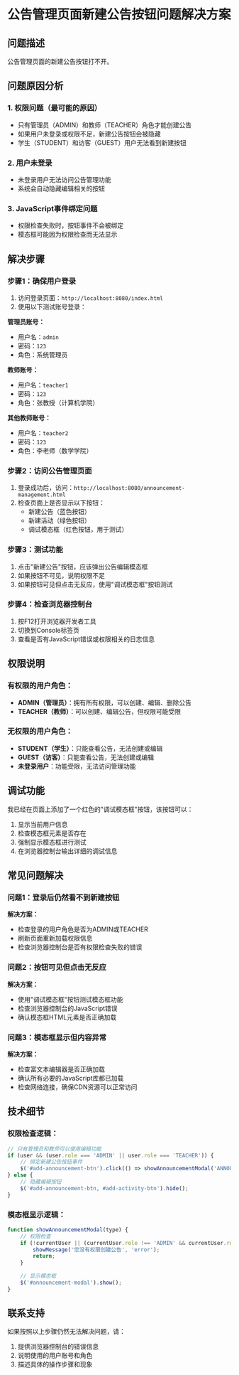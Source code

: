 # 公告管理页面新建公告按钮问题解决方案

## 问题描述
公告管理页面的新建公告按钮打不开。

## 问题原因分析

### 1. 权限问题（最可能的原因）
- 只有管理员（ADMIN）和教师（TEACHER）角色才能创建公告
- 如果用户未登录或权限不足，新建公告按钮会被隐藏
- 学生（STUDENT）和访客（GUEST）用户无法看到新建按钮

### 2. 用户未登录
- 未登录用户无法访问公告管理功能
- 系统会自动隐藏编辑相关的按钮

### 3. JavaScript事件绑定问题
- 权限检查失败时，按钮事件不会被绑定
- 模态框可能因为权限检查而无法显示

## 解决步骤

### 步骤1：确保用户登录
1. 访问登录页面：`http://localhost:8080/index.html`
2. 使用以下测试账号登录：

**管理员账号：**
- 用户名：`admin`
- 密码：`123`
- 角色：系统管理员

**教师账号：**
- 用户名：`teacher1`
- 密码：`123`
- 角色：张教授（计算机学院）

**其他教师账号：**
- 用户名：`teacher2`
- 密码：`123`
- 角色：李老师（数学学院）

### 步骤2：访问公告管理页面
1. 登录成功后，访问：`http://localhost:8080/announcement-management.html`
2. 检查页面上是否显示以下按钮：
   - 新建公告（蓝色按钮）
   - 新建活动（绿色按钮）
   - 调试模态框（红色按钮，用于测试）

### 步骤3：测试功能
1. 点击"新建公告"按钮，应该弹出公告编辑模态框
2. 如果按钮不可见，说明权限不足
3. 如果按钮可见但点击无反应，使用"调试模态框"按钮测试

### 步骤4：检查浏览器控制台
1. 按F12打开浏览器开发者工具
2. 切换到Console标签页
3. 查看是否有JavaScript错误或权限相关的日志信息

## 权限说明

### 有权限的用户角色：
- **ADMIN（管理员）**：拥有所有权限，可以创建、编辑、删除公告
- **TEACHER（教师）**：可以创建、编辑公告，但权限可能受限

### 无权限的用户角色：
- **STUDENT（学生）**：只能查看公告，无法创建或编辑
- **GUEST（访客）**：只能查看公告，无法创建或编辑
- **未登录用户**：功能受限，无法访问管理功能

## 调试功能

我已经在页面上添加了一个红色的"调试模态框"按钮，该按钮可以：
1. 显示当前用户信息
2. 检查模态框元素是否存在
3. 强制显示模态框进行测试
4. 在浏览器控制台输出详细的调试信息

## 常见问题解决

### 问题1：登录后仍然看不到新建按钮
**解决方案：**
- 检查登录的用户角色是否为ADMIN或TEACHER
- 刷新页面重新加载权限信息
- 检查浏览器控制台是否有权限检查失败的错误

### 问题2：按钮可见但点击无反应
**解决方案：**
- 使用"调试模态框"按钮测试模态框功能
- 检查浏览器控制台的JavaScript错误
- 确认模态框HTML元素是否正确加载

### 问题3：模态框显示但内容异常
**解决方案：**
- 检查富文本编辑器是否正确加载
- 确认所有必要的JavaScript库都已加载
- 检查网络连接，确保CDN资源可以正常访问

## 技术细节

### 权限检查逻辑：
```javascript
// 只有管理员和教师可以使用编辑功能
if (user && (user.role === 'ADMIN' || user.role === 'TEACHER')) {
    // 绑定新建公告按钮事件
    $('#add-announcement-btn').click(() => showAnnouncementModal('ANNOUNCEMENT'));
} else {
    // 隐藏编辑按钮
    $('#add-announcement-btn, #add-activity-btn').hide();
}
```

### 模态框显示逻辑：
```javascript
function showAnnouncementModal(type) {
    // 权限检查
    if (!currentUser || (currentUser.role !== 'ADMIN' && currentUser.role !== 'TEACHER')) {
        showMessage('您没有权限创建公告', 'error');
        return;
    }
    
    // 显示模态框
    $('#announcement-modal').show();
}
```

## 联系支持

如果按照以上步骤仍然无法解决问题，请：
1. 提供浏览器控制台的错误信息
2. 说明使用的用户账号和角色
3. 描述具体的操作步骤和现象
